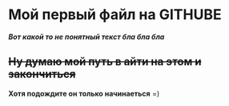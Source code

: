 #  Мой первый файл на GITHUBE<br>


*__Вот какой то не понятный текст бла бла бла__*

~~Ну думаю мой путь в айти на этом и закончиться~~
---------------------------------------------------

__Хотя подождите он только начинаеться__ =) 
